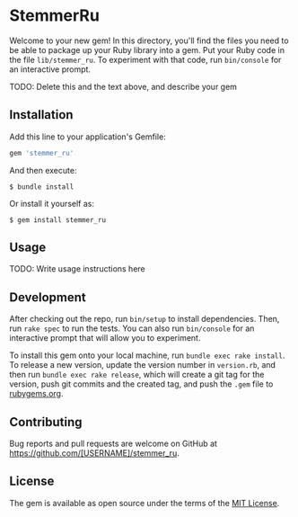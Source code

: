 # StemmerRu

Welcome to your new gem! In this directory, you'll find the files you need to be able to package up your Ruby library into a gem. Put your Ruby code in the file `lib/stemmer_ru`. To experiment with that code, run `bin/console` for an interactive prompt.

TODO: Delete this and the text above, and describe your gem

## Installation

Add this line to your application's Gemfile:

```ruby
gem 'stemmer_ru'
```

And then execute:

    $ bundle install

Or install it yourself as:

    $ gem install stemmer_ru

## Usage

TODO: Write usage instructions here

## Development

After checking out the repo, run `bin/setup` to install dependencies. Then, run `rake spec` to run the tests. You can also run `bin/console` for an interactive prompt that will allow you to experiment.

To install this gem onto your local machine, run `bundle exec rake install`. To release a new version, update the version number in `version.rb`, and then run `bundle exec rake release`, which will create a git tag for the version, push git commits and the created tag, and push the `.gem` file to [rubygems.org](https://rubygems.org).

## Contributing

Bug reports and pull requests are welcome on GitHub at https://github.com/[USERNAME]/stemmer_ru.

## License

The gem is available as open source under the terms of the [MIT License](https://opensource.org/licenses/MIT).
